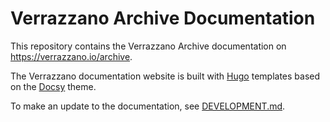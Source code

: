 # Verrazzano Archive Documentation

This repository contains the Verrazzano Archive documentation on https://verrazzano.io/archive.

The Verrazzano documentation website is built with [Hugo](https://gohugo.io/) templates
based on the [Docsy](https://www.docsy.dev/) theme.

To make an update to the documentation, see [DEVELOPMENT.md](DEVELOPMENT.md).
